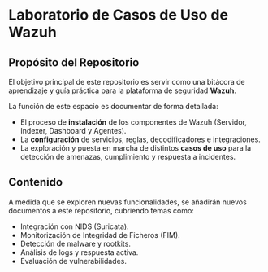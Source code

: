 # Laboratorio de Casos de Uso de Wazuh

## Propósito del Repositorio

El objetivo principal de este repositorio es servir como una bitácora de aprendizaje y guía práctica para la plataforma de seguridad **Wazuh**.

La función de este espacio es documentar de forma detallada:

* El proceso de **instalación** de los componentes de Wazuh (Servidor, Indexer, Dashboard y Agentes).
* La **configuración** de servicios, reglas, decodificadores e integraciones.
* La exploración y puesta en marcha de distintos **casos de uso** para la detección de amenazas, cumplimiento y respuesta a incidentes.

## Contenido

A medida que se exploren nuevas funcionalidades, se añadirán nuevos documentos a este repositorio, cubriendo temas como:

* Integración con NIDS (Suricata).
* Monitorización de Integridad de Ficheros (FIM).
* Detección de malware y rootkits.
* Análisis de logs y respuesta activa.
* Evaluación de vulnerabilidades.
